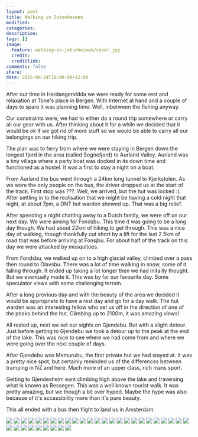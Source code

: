 ```yaml
---
layout: post
title: Walking in Jotunheimen
modified:
categories:
description:
tags: []
image:
  feature: walking-in-jotunheimen/cover.jpg
  credit:
  creditlink:
comments: false
share:
date: 2015-08-24T16:00:00+12:00
---
```

After our time in Hardangervidda we were ready for some rest and relaxation at
Tone's place in Bergen. With Internet at hand and a couple of days to spare it
was planning time. Well, inbetween the fishing anyway.

Our constraints were, we had to either do a round trip somewhere or carry all
our gear with us. After thinking about it for a while we decided that it would
be ok if we got rid of more stuff so we would be able to carry all our
belongings on our hiking trip.

The plan was to ferry from where we were staying in Bergen down the longest
fjord in the area (called Sognefjord) to Aurland Valley. Aurland was a tiny
village where a party boat was docked in its down time and functioned as a
hostel. It was a first to stay a night on a boat.

From Aurland the bus went through a 24km long tunnel to Kjerkstolen. As we were
the only people on the bus, the driver dropped us at the start of the track.
First stop was ???. Well, we arrived, but the hut was locked :(. After settling
in to the realisation that we might be having a cold night that night, at about
7pm, a DNT hut warden showed up. That was a big relief.

After spending a night chatting away to a Dutch family, we were off on our next
day. We were aiming for Fondsbu. This time it was going to be a long day
though. We had about 22km of hiking to get through. This was a nice day of
walking, though thankfully cut short by a lift for the last 2.5km of road that
was before arriving at Fonsjbu. For about half of the track on this day we were
attacked by mosquitoes.

From Fondsbu, we walked up on to a high glacial valley, climbed over a pass
then round to Olavsbu. There was a lot of time walking in snow, some of it
falling through. It ended up taking a lot longer then we had initailly thought.
But we eventually made it. This was by far our favourite day. Some speculator
views with some challenging terrain.

After a long previous day and with the beauty of the area we decided it would
be appropriate to have a rest day and go for a day walk. The hut warden was an
interesting fellow who set us off in the direction of one of the peaks behind
the hut. Climbing up to 2100m, it was amazing views!

All rested up, next we set our sights on Gjendebu. But with a slight detour.
Just before getting to Gjendebu we took a detour up to the peak at the end of
the lake. This was nice to see where we had come from and where we were going
over the next couple of days.

After Gjendebu was Memurubu, the first private hut we had stayed at. It was a
pretty nice spot, but certainly reminded us of the differences between tramping
in NZ and here. Much more of an upper class, rich mans sport.

Getting to Gjendesheim eant climbing high above the lake and traversing what is
known as Bessegen. This was a well known tourist walk. It was pretty amazing,
but we though a bit over hyped. Maybe the hype was also because of it's
accessibility more than it's pure beauty.

This all ended with a bus then flight to land us in Amsterdam.

<img src="/images/walking-in-jotunheimen/IMG_20150817_131854.jpg">

<img src="/images/walking-in-jotunheimen/IMG_20150818_161859.jpg">

<img src="/images/walking-in-jotunheimen/IMG_20150819_160411.jpg">

<img src="/images/walking-in-jotunheimen/IMG_20150820_095710.jpg">

<img src="/images/walking-in-jotunheimen/IMG_20150820_104506.jpg">

<img src="/images/walking-in-jotunheimen/IMG_20150820_133404.jpg">

<img src="/images/walking-in-jotunheimen/IMG_20150820_151240.jpg">

<img src="/images/walking-in-jotunheimen/IMG_20150820_160427.jpg">

<img src="/images/walking-in-jotunheimen/IMG_20150821_113519.jpg">

<img src="/images/walking-in-jotunheimen/IMG_20150821_132353.jpg">

<img src="/images/walking-in-jotunheimen/IMG_20150821_133406.jpg">

<img src="/images/walking-in-jotunheimen/IMG_20150821_143650.jpg">

<img src="/images/walking-in-jotunheimen/IMG_20150821_151121.jpg">

<img src="/images/walking-in-jotunheimen/IMG_20150821_151135.jpg">

<img src="/images/walking-in-jotunheimen/IMG_20150821_152047.jpg">

<img src="/images/walking-in-jotunheimen/IMG_20150821_153555.jpg">

<img src="/images/walking-in-jotunheimen/IMG_20150822_130855.jpg">

<img src="/images/walking-in-jotunheimen/IMG_20150822_152005.jpg">

<img src="/images/walking-in-jotunheimen/IMG_20150822_153640.jpg">

<img src="/images/walking-in-jotunheimen/IMG_20150823_081213.jpg">

<img src="/images/walking-in-jotunheimen/IMG_20150823_081851.jpg">

<img src="/images/walking-in-jotunheimen/IMG_20150823_082636.jpg">

<img src="/images/walking-in-jotunheimen/IMG_20150823_101841.jpg">

<img src="/images/walking-in-jotunheimen/IMG_20150823_104359.jpg">

<img src="/images/walking-in-jotunheimen/IMG_20150824_061725.jpg">

<img src="/images/walking-in-jotunheimen/IMG_20150824_092448.jpg">

<img src="/images/walking-in-jotunheimen/IMG_20150824_093314.jpg">

<img src="/images/walking-in-jotunheimen/IMG_20150824_093523.jpg">

<img src="/images/walking-in-jotunheimen/IMG_20150824_100550.jpg">

<img src="/images/walking-in-jotunheimen/IMG_20150824_102010.jpg">

<img src="/images/walking-in-jotunheimen/IMG_20150824_105245.jpg">

<img src="/images/walking-in-jotunheimen/IMG_20150824_142701.jpg">

<img src="/images/walking-in-jotunheimen/PANO_20150821_151316.jpg">

<img src="/images/walking-in-jotunheimen/PANO_20150823_131458.jpg">
